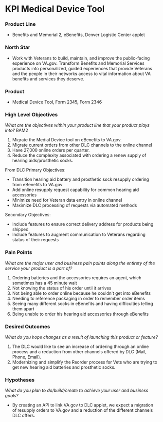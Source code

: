 # KPI Medical Device Tool

### Product Line


- Benefits and Memorial 2, eBenefits, Denver Logistic Center applet

### North Star

- Work with Veterans to build, maintain, and improve the public-facing experience on VA.gov. Transform Benefits and Memorial Services products into personalized, guided experiences that provide Veterans and the people in their networks access to vital information about VA benefits and services they deserve.


### Product


- Medical Device Tool, Form 2345, Form 2346

### High Level Objectives
_What are the objectives within your product line that your product plays into?_
BAM2
1. Migrate the Medial Device tool on eBenefits to VA.gov.
2. Migrate current orders from other DLC channels to the online channel
3. Have 27,000 online orders per quarter. 
4. Reduce the complexity associated with ordering a renew supply of hearing aids/prosthetic socks.

From DLC
Primary Objectives:
- Transition hearing aid battery and prosthetic sock resupply ordering from eBenefits to VA.gov
- Add online resupply request capability for common hearing aid accessories
- Minimize need for Veteran data entry in online channel
- Maximize DLC processing of requests via automated methods
 
Secondary Objectives:
- Include features to ensure correct delivery address for products being shipped
- Include features to augment communication to Veterans regarding status of their requests


### Pain Points
_What are the major user and business pain points along the entirety of the service your product is a part of?_

1. Ordering batteries and the accessories requires an agent, which sometimes has a 45 minute wait
2. Not knowing the status of his order until it arrives
3. Not being able to order online because he couldn't get into eBenefits
4. Needing to reference packaging in order to remember order items
5. Seeing many different socks in eBenefits and having difficulties telling them apart
6. Being unable to order his hearing aid accessories through eBenefits


### Desired Outcomes
_What do you hope changes as a result of launching this product or feature?_

1. The DLC would like to see an increase of ordering through an online process and a reduction from other channels offered by DLC (Mail, Phone, Email).
2. Modernizing and simplify the Reorder process for Vets who are trying to get new hearing aid batteries and prosthetic socks.


### Hypotheses
_What do you plan to do/build/create to achieve your user and business goals?_

- By creating an API to link VA.gov to DLC applet, we expect a migration of resupply orders to VA.gov and a reduction of the different channels DLC offers.
